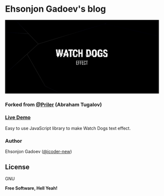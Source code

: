 # Ehsonjon Gadoev's blog

![demo screenshot](demo.jpg)
### Forked from [@Priler](https://github.io/Priler) (Abraham Tugalov)

### [Live Demo](https://priler.github.io/swapdogs.js/)
Easy to use JavaScript library to make Watch Dogs text effect.

### Author

Ehsonjon Gadoev ([@icoder-new](https://github.io/icoder-new))

License
----

GNU


**Free Software, Hell Yeah!**
